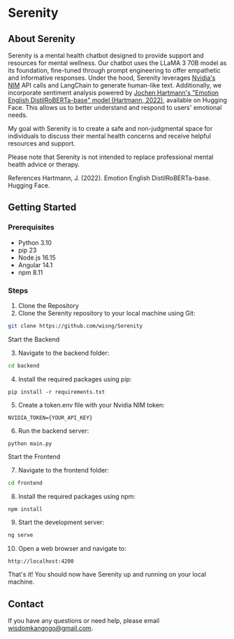 # Serenity

## About Serenity
Serenity is a mental health chatbot designed to provide support and resources for mental wellness. Our chatbot uses the LLaMA 3 70B model as its foundation, fine-tuned through prompt engineering to offer empathetic and informative responses.
Under the hood, Serenity leverages [Nvidia's NIM](https://build.nvidia.com/explore/discover) API calls and LangChain to generate human-like text. Additionally, we incorporate sentiment analysis powered by [Jochen Hartmann's "Emotion English DistilRoBERTa-base" model (Hartmann, 2022)](https://huggingface.co/j-hartmann/emotion-english-distilroberta-base), available on Hugging Face. This allows us to better understand and respond to users' emotional needs.

My goal with Serenity is to create a safe and non-judgmental space for individuals to discuss their mental health concerns and receive helpful resources and support.

Please note that Serenity is not intended to replace professional mental health advice or therapy.

References
Hartmann, J. (2022). Emotion English DistilRoBERTa-base. Hugging Face.

## Getting Started
### Prerequisites 
- Python 3.10
- pip 23
- Node.js 16.15
- Angular 14.1
- npm 8.11

### Steps

1. Clone the Repository
2. Clone the Serenity repository to your local machine using Git:

``` Bash
git clone https://github.com/wisng/Serenity
```

Start the Backend

3. Navigate to the backend folder:

```Bash
cd backend
```

4. Install the required packages using pip:

``` Shell
pip install -r requirements.txt
```

5. Create a token.env file with your Nvidia NIM token:

``` NVIDIA_TOKEN={YOUR_API_KEY} ```

6. Run the backend server:

``` Shell
python main.py
```

Start the Frontend

7. Navigate to the frontend folder:

``` Bash
cd frontend
```

8. Install the required packages using npm:

``` Bash
npm install
```

9. Start the development server:

``` Bash
ng serve
```

10. Open a web browser and navigate to:

``` http://localhost:4200 ```

That's it! You should now have Serenity up and running on your local machine.

## Contact
If you have any questions or need help, please email wisdomkangngo@gmail.com.
